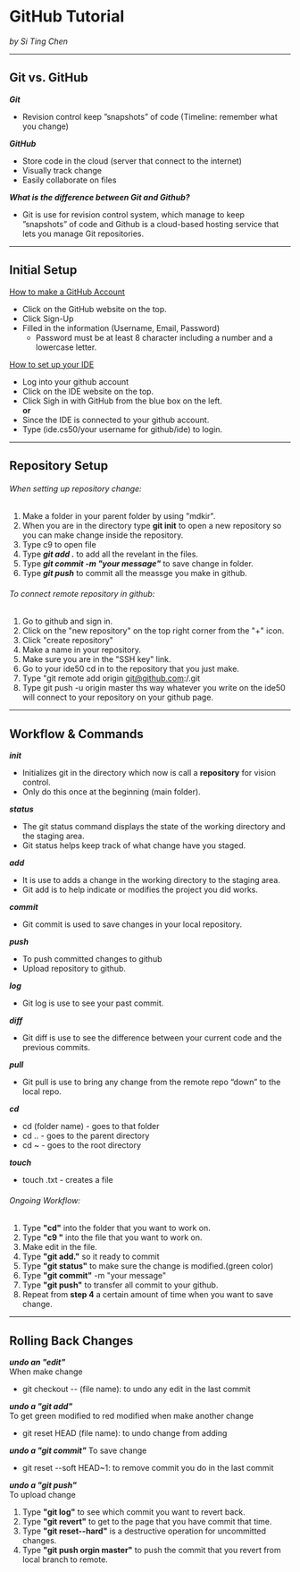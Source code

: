 # GitHub Tutorial

_by Si Ting Chen_

---
## Git vs. GitHub
**_Git_**
* Revision control keep ”snapshots” of code (Timeline: remember what you change)

**_GitHub_**
* Store code in the cloud (server that connect to the internet)
* Visually track change
* Easily collaborate on files

**_What is the difference between Git and Github?_**  
* Git is use for revision control system, which manage to keep ”snapshots” of code and Github is a cloud-based hosting service that lets you manage Git repositories.

---
## Initial Setup
[How to make a GitHub Account](https://github.com/)
* Click on the GitHub website on the top.
* Click Sign-Up
* Filled in the information (Username, Email, Password)
  * Password must be at least 8 character including a number and a lowercase letter.

[How to set up your IDE](https://ide.cs50.io/)
* Log into your github account 
* Click on the IDE website on the top. 
* Click Sigh in with GitHub from the blue box on the left.  
 **or**
* Since the IDE is connected to your github account.
* Type (ide.cs50/your username for github/ide) to login.  

---
## Repository Setup

###### When setting up repository change: 

1. Make a folder in your parent folder by using "mdkir".
2. When you are in the directory type **git init** to open a new repository so you can make change inside the repository.
3. Type c9 to open file 
4. Type **_git add ._** to add all the revelant in the files.
5. Type **_git commit -m "your message"_** to save change in folder.
6. Type **_git push_** to commit all the meassge you make in github.

###### To connect remote repository in github:
 
1. Go to github and sign in.
2. Click on the "new repository" on the top right corner from the "+" icon.
3. Click "create repository"
4. Make a name in your repository.
5. Make sure you are in the "SSH key" link.
6. Go to your ide50 cd in to the repository that you just make.
7. Type "git remote add origin git@github.com:<Your github account name>/<Your repository name>.git
8. Type git push -u origin master ths way whatever you write on the ide50 will connect to your repository on your github page.

---
## Workflow & Commands

**_init_**    
* Initializes git in the directory which now is call a **repository** for vision control.
* Only do this once at the beginning (main folder).

**_status_**    
* The git status command displays the state of the working directory and the staging area.
* Git status helps keep track of what change have you staged.

**_add_**      
* It is use to adds a change in the working directory to the staging area.
* Git add is to help indicate or modifies the project you did works.

**_commit_**  
* Git commit is used to save changes in your local repository.

**_push_**    
* To push committed changes to github
* Upload repository to github.

**_log_**
* Git log is use to see your past commit.

**_diff_**
* Git diff is use to see the difference between your current code and the previous commits.

**_pull_**
* Git pull is use to bring any change from the remote repo “down” to the local repo.

**_cd_**
* cd (folder name) - goes to that folder
* cd .. - goes to the parent directory
* cd ~ - goes to the root directory

**_touch_**
* touch <files name>.txt - creates a file

###### Ongoing Workflow:

1. Type **"cd"** into the folder that you want to work on.
2. Type **"c9 <file name>"** into the file that you want to work on.
3. Make edit in the file.
4. Type **"git add."** so it ready to commit
5. Type **"git status"** to make sure the change is modified.(green color)
6. Type **"git commit"** -m "your message" 
7. Type **"git push"** to transfer all commit to your github.
8. Repeat from **step 4** a certain amount of time when you want to save change.

---
## Rolling Back Changes

**_undo an "edit"_**  
When make change  
* git checkout -- (file name): to undo any edit in the last commit

**_undo a "git add"_**      
To get green modified to red modified when make another change 
* git reset HEAD (file name): to undo change from adding

**_undo a "git commit"_**
To save change
* git reset --soft HEAD~1: to remove commit you do in the last commit

**_undo a "git push"_**  
To upload change 
1) Type **"git log"** to see which commit you want to revert back.
2) Type **"git revert"** to get to the page that you have commit that time.
3) Type **"git reset--hard"** is a destructive operation for uncommitted changes.
4) Type **"git push orgin master"** to push the commit that you revert from local branch to remote.
